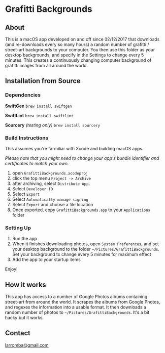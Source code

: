 # Grafitti Backgrounds

## About
This is a macOS app developed on and off since 02/12/2017 that downloads (and re-downloads every so many hours) a random number of grafitti / street-art backgrounds to your computer. You then use this folder as your desktop backgrounds, and specify in the Settings to change every 5 minutes. This creates a continuously changing computer background of grafitti images from all around the world.

## Installation from Source

### Dependencies
**SwiftGen**
`brew install swiftgen`

**SwiftLint**
`brew install swiftlint`

**Sourcery** *(testing only)*
`brew install sourcery`

### Build Instructions
This assumes you're farmiliar with Xcode and building macOS apps.

*Please note that you might need to change your app's bundle identifier and certificates to match your own.*

1. open `GrafittiBackgrounds.xcodeproj`
2. click the top menu `Project -> Archive`
3. after archiving, select `Distribute App`. 
4. Select `Developer ID`
5. Select `Export`
6. Select `Automatically manage signing`
7. Select `Export` and choose a file location
8. Once exported, copy `GrafittiBackgrounds.app` to your `Applications` folder

### Setting Up
1. Run the app
2. When it finishes downloading photos, open `System Preferences`, and set your desktop background to the folder `~/Pictures/GrafittiBackgrounds`. Set your background to change every 5 minutes for maximum effect
3. Add the app to your startup items

Enjoy!

## How it works
This app has access to a number of Google Photos albums containing street-art from around the world. It scrapes the albums from Google Photos, and regexes the information into a usable format. It then downloads a random number of photos to `~/Pictures/GrafittiBackgrounds`. It's a bit hacky but it works.

## Contact
larromba@gmail.com
